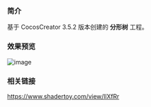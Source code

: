 ### 简介
基于 CocosCreator 3.5.2 版本创建的 **分形树** 工程。

### 效果预览
![image](../../../gif/202208/2022080802.gif)

### 相关链接
https://www.shadertoy.com/view/llXfRr